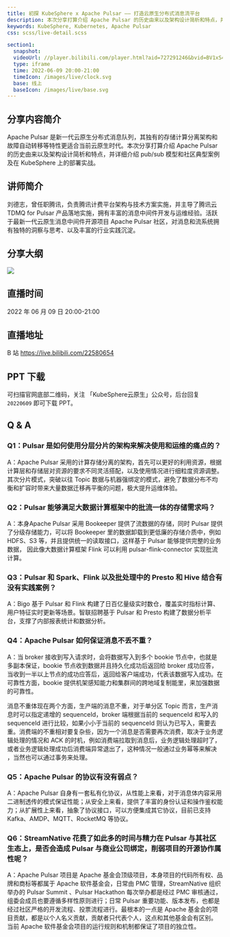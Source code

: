```yaml
---
title: 初探 KubeSphere x Apache Pulsar —— 打造云原生分布式消息流平台
description: 本次分享打算介绍 Apache Pulsar 的历史由来以及架构设计简析和特点，并详细介绍 pub/sub 模型和社区典型案例及在 KubeSphere 上的部署实战。
keywords: KubeSphere, Kubernetes, Apache Pulsar
css: scss/live-detail.scss

section1:
  snapshot: 
  videoUrl: //player.bilibili.com/player.html?aid=727291246&bvid=BV1xS4y1i7Yx&cid=742553663&page=1&high_quality=1
  type: iframe
  time: 2022-06-09 20:00-21:00
  timeIcon: /images/live/clock.svg
  base: 线上
  baseIcon: /images/live/base.svg
---
```

## 分享内容简介

Apache Pulsar 是新一代云原生分布式消息队列，其独有的存储计算分离架构和故障自动转移等特性更适合当前云原生时代。本次分享打算介绍 Apache Pulsar 的历史由来以及架构设计简析和特点，并详细介绍 pub/sub 模型和社区典型案例及在 KubeSphere 上的部署实战。

## 讲师简介

刘德志，曾任职腾讯，负责腾讯计费平台架构与技术方案实施，并主导了腾讯云 TDMQ for Pulsar 产品落地实施，拥有丰富的消息中间件开发与运维经验。活跃于最新一代云原生消息中间件开源项目 Apache Pulsar 社区，对消息和流系统拥有独特的洞察与思考、以及丰富的行业实践沉淀。

## 分享大纲

![](https://pek3b.qingstor.com/kubesphere-community/images/pulsar0609-live.png)

## 直播时间

2022 年 06 月 09 日 20:00-21:00

## 直播地址

B 站  https://live.bilibili.com/22580654

## PPT 下载

可扫描官网底部二维码，关注 「KubeSphere云原生」公众号，后台回复 `20220609` 即可下载 PPT。

## Q & A

### Q1：Pulsar 是如何使用分层分片的架构来解决使用和运维的痛点的？

A：Apache Pulsar 采用的计算存储分离的架构，首先可以更好的利用资源，根据计算层和存储层对资源的要求不同灵活搭配，以及使用情况进行细粒度资源调整。其次分片模式，突破以往 Topic 数据与机器强绑定的模式，避免了数据分布不均衡和扩容时带来大量数据迁移再平衡的问题，极大提升运维体验。

### Q2：Pulsar 能够满足大数据计算框架中的批流一体的存储需求吗？

A：本身Apache Pulsar 采用 Bookeeper 提供了流数据的存储，同时 Pulsar 提供了分级存储能力，可以将 Bookeeper 里的数据卸载到更低廉的存储介质中，例如 HDFS、S3 等，并且提供统一的读取接口，这样基于 Pulsar 能够提供完整的业务数据， 因此像大数据计算框架 Flink 可以利用 pulsar-flink-connector 实现批流计算。

### Q3：Pulsar 和 Spark、Flink 以及批处理中的 Presto 和 Hive 结合有没有实践案例？

A：Bigo 基于 Pulsar 和 Flink 构建了日百亿量级实时数仓，覆盖实时指标计算、用户特征实时更新等场景。智联招聘基于 Pulsar 和 Presto 构建了数据分析平台，支撑了内部报表统计和数据分析。

### Q4：Apache Pulsar 如何保证消息不丢不重？

A：当 broker 接收到写入请求时，会将数据写入到多个 bookie 节点中，也就是多副本保证，bookie 节点收到数据并且持久化成功后返回给 broker 成功应答，当收到一半以上节点的成功应答后，返回给客户端成功，代表该数据写入成功。在可靠性方面，bookie 提供机架感知能力和集群间的跨地域复制能里，来加强数据的可靠性。

消息不重体现在两个方面，生产端的消息不重，对于单分区 Topic 而言，生产消息时可以指定递增的 sequenceId，broker 端根据当前的 sequenceId 和写入的 sequenceId 进行比较，如果小小于当前的 sequenceId 则认为已写入，需要去重。消费端的不重相对要复杂些，因为一个消息是否需要再次消费，取决于业务逻辑处理的情况和 ACK 的时机，例如消费端拉取到消息后，业务逻辑处理超时了，或者业务逻辑处理成功后消费端异常退出了，这种情况一般通过业务幂等来解决 ，当然也可以通过事务来处理。

### Q5：Apache Pulsar 的协议有没有弱点？

A：Apache Pulsar 自身有一套私有化协议，从性能上来看，对于消息体内容采用二进制透传的模式保证性能；从安全上来看，提供了丰富的身份认证和操作鉴权能力；从扩展性上来看，抽象了协议接口，可以方便集成其它协议，目前已支持 Kafka、AMDP、MQTT、RocketMQ 等协议。

### Q6：StreamNative 花费了如此多的时间与精力在 Pulsar 与其社区生态上，是否会造成 Pulsar 与商业公司绑定，削弱项目的开源协作属性呢？

A：Apache Pulsar 项目是 Apache 基金会顶级项目，本身项目的代码所有权、品牌和商标等都属于 Apache 软件基金会，日常由 PMC 管理，StreamNative 组织举办的 Pulsar Summit 、Pulsar Hackathon 每次举办都是经过 PMC 审核通过，组委会成员也要遵循多样性原则进行；日常 Pulsar 重要功能、版本发布，也都是经过社区严格的开发流程、投票流程进行。最根本的一点是 Apache 基金会的项目贡献，都是以个人名义贡献，贡献者只代表个人，这点和其他基金会有区别。 当前 Apache 软件基金会项目的运行规则和机制都保证了项目的独立性。